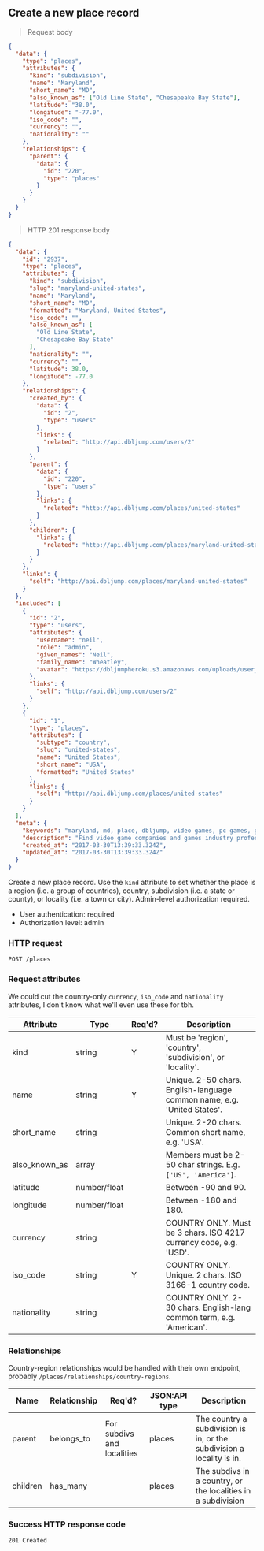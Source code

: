 ## <a name="places_create"></a>Create a new place record

> Request body

```JSON
{
  "data": {
    "type": "places",
    "attributes": {
      "kind": "subdivision",
      "name": "Maryland",
      "short_name": "MD",
      "also_known_as": ["Old Line State", "Chesapeake Bay State"],
      "latitude": "38.0",
      "longitude": "-77.0",
      "iso_code": "",
      "currency": "",
      "nationality": ""
    },
    "relationships": {
      "parent": {
        "data": {
          "id": "220",
          "type": "places"
        }
      }
    }
  }
}
```

> HTTP 201 response body

```JSON
{
  "data": {
    "id": "2937",
    "type": "places",
    "attributes": {
      "kind": "subdivision",
      "slug": "maryland-united-states",
      "name": "Maryland",
      "short_name": "MD",
      "formatted": "Maryland, United States",
      "iso_code": "",
      "also_known_as": [
        "Old Line State",
        "Chesapeake Bay State"
      ],
      "nationality": "",
      "currency": "",
      "latitude": 38.0,
      "longitude": -77.0
    },
    "relationships": {
      "created_by": {
        "data": {
          "id": "2",
          "type": "users"
        },
        "links": {
          "related": "http://api.dbljump.com/users/2"
        }
      },
      "parent": {
        "data": {
          "id": "220",
          "type": "users"
        },
        "links": {
          "related": "http://api.dbljump.com/places/united-states"
        }
      },
      "children": {
        "links": {
          "related": "http://api.dbljump.com/places/maryland-united-states/children"
        }
      }
    },
    "links": {
      "self": "http://api.dbljump.com/places/maryland-united-states"
    }
  },
  "included": [
    {
      "id": "2",
      "type": "users",
      "attributes": {
        "username": "neil",
        "role": "admin",
        "given_names": "Neil",
        "family_name": "Wheatley",
        "avatar": "https://dbljumpheroku.s3.amazonaws.com/uploads/user_avatar/2/1703301240.jpg"
      },
      "links": {
        "self": "http://api.dbljump.com/users/2"
      }
    },
    {
      "id": "1",
      "type": "places",
      "attributes": {
        "subtype": "country",
        "slug": "united-states",
        "name": "United States",
        "short_name": "USA",
        "formatted": "United States"
      },
      "links": {
        "self": "http://api.dbljump.com/places/united-states"
      }
    }
  ],
  "meta": {
    "keywords": "maryland, md, place, dbljump, video games, pc games, gaming",
    "description": "Find video game companies and games industry professionals from Maryland, United States at Dbljump.",
    "created_at": "2017-03-30T13:39:33.324Z",
    "updated_at": "2017-03-30T13:39:33.324Z"
  }
}
```

Create a new place record. Use the `kind` attribute to set whether the place is a region (i.e. a group of countries), country, subdivision (i.e. a state or county), or locality (i.e. a town or city). Admin-level authorization required.

* User authentication: required
* Authorization level: admin

### HTTP request

`POST /places`

### Request attributes

We could cut the country-only `currency`, `iso_code` and `nationality` attributes, I don't know what we'll even use these for tbh.

Attribute | Type | Req'd? | Description
--------- | ---- | ------ | -----------
kind | string | Y | Must be 'region', 'country', 'subdivision', or 'locality'.
name | string | Y | Unique. 2-50 chars. English-language common name, e.g. 'United States'.
short_name | string | | Unique. 2-20 chars. Common short name, e.g. 'USA'.
also_known_as | array | | Members must be 2-50 char strings. E.g. `['US', 'America']`.
latitude | number/float | | Between -90 and 90.
longitude | number/float | | Between -180 and 180.
currency | string | | COUNTRY ONLY. Must be 3 chars. ISO 4217 currency code, e.g. 'USD'.
iso_code | string | Y | COUNTRY ONLY. Unique. 2 chars. ISO 3166-1 country code.
nationality | string | | COUNTRY ONLY. 2-30 chars. English-lang common term, e.g. 'American'.

### Relationships

Country-region relationships would be handled with their own endpoint, probably `/places/relationships/country-regions`.

Name | Relationship | Req'd? | JSON:API type | Description
---- | ------------ | ------ | ------------- | ----------
parent | belongs_to | For subdivs and localities | places | The country a subdivision is in, or the subdivision a locality is in.
children | has_many | | places | The subdivs in a country, or the localities in a subdivision

### Success HTTP response code

`201 Created`
